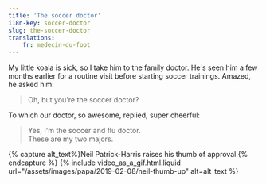 ```yaml
---
title: 'The soccer doctor'
i18n-key: soccer-doctor
slug: the-soccer-doctor
translations:
    fr: medecin-du-foot
---
```


My little koala is sick, so I take him to the family doctor. He's seen him a few
months earlier for a routine visit before starting soccer trainings. Amazed, he
asked him:

<!-- more -->

> Oh, but you're the soccer doctor?

To which our doctor, so awesome, replied, super cheerful:

> Yes, I'm the soccer and flu doctor.  
> These are my two majors.

{% capture alt_text%}Neil Patrick-Harris raises his thumb of
approval.{% endcapture %} {% include video_as_a_gif.html.liquid
url="/assets/images/papa/2019-02-08/neil-thumb-up"
alt=alt_text
%}
